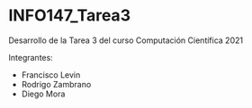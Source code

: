 # INFO147_Tarea3
Desarrollo de la Tarea 3 del curso Computación Científica 2021

Integrantes:
- Francisco Levin
- Rodrigo Zambrano
- Diego Mora
